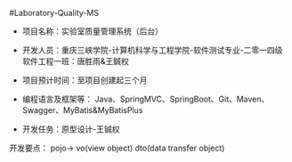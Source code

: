 #Laboratory-Quality-MS

* 项目名称：实验室质量管理系统（后台）

* 开发人员：重庆三峡学院-计算机科学与工程学院-软件测试专业-二零一四级软件工程一班：唐胜雨&王鋮权

* 项目预计时间：至项目创建起三个月

* 编程语言及框架等： Java、SpringMVC、SpringBoot、Git、Maven、Swagger、MyBatis&MyBatisPlus

* 开发任务：原型设计-王铖权


开发要点：
pojo-> vo(view object) dto(data transfer object) 
